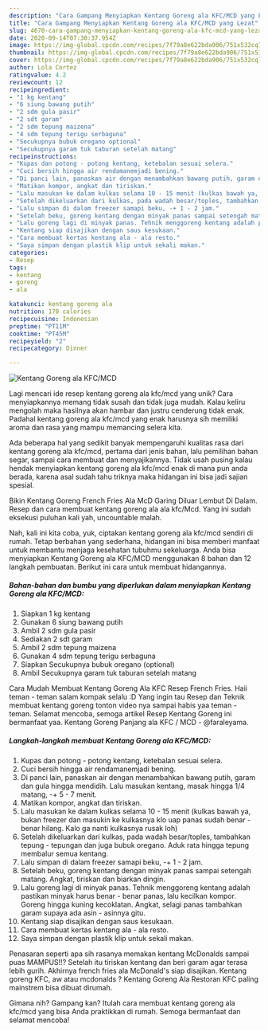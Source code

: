```yaml
---
description: "Cara Gampang Menyiapkan Kentang Goreng ala KFC/MCD yang Lezat"
title: "Cara Gampang Menyiapkan Kentang Goreng ala KFC/MCD yang Lezat"
slug: 4670-cara-gampang-menyiapkan-kentang-goreng-ala-kfc-mcd-yang-lezat
date: 2020-09-14T07:30:37.954Z
image: https://img-global.cpcdn.com/recipes/7f79a8e622bda906/751x532cq70/kentang-goreng-ala-kfcmcd-foto-resep-utama.jpg
thumbnail: https://img-global.cpcdn.com/recipes/7f79a8e622bda906/751x532cq70/kentang-goreng-ala-kfcmcd-foto-resep-utama.jpg
cover: https://img-global.cpcdn.com/recipes/7f79a8e622bda906/751x532cq70/kentang-goreng-ala-kfcmcd-foto-resep-utama.jpg
author: Lola Cortez
ratingvalue: 4.2
reviewcount: 12
recipeingredient:
- "1 kg kentang"
- "6 siung bawang putih"
- "2 sdm gula pasir"
- "2 sdt garam"
- "2 sdm tepung maizena"
- "4 sdm tepung terigu serbaguna"
- "Secukupnya bubuk oregano optional"
- "Secukupnya garam tuk taburan setelah matang"
recipeinstructions:
- "Kupas dan potong - potong kentang, ketebalan sesuai selera."
- "Cuci bersih hingga air rendamanemjadi bening."
- "Di panci lain, panaskan air dengan menambahkan bawang putih, garam dan gula hingga mendidih. Lalu masukan kentang, masak hingga 1/4 matang, -+ 5 - 7 menit."
- "Matikan kompor, angkat dan tiriskan."
- "Lalu masukan ke dalam kulkas selama 10 - 15 menit (kulkas bawah ya, bukan freezer dan masukin ke kulkasnya klo uap panas sudah benar - benar hilang. Kalo ga nanti kulkasnya rusak loh)"
- "Setelah dikeluarkan dari kulkas, pada wadah besar/toples, tambahkan tepung - tepungan dan juga bubuk oregano. Aduk rata hingga tepung membalur semua kentang."
- "Lalu simpan di dalam freezer samapi beku, -+ 1 - 2 jam."
- "Setelah beku, goreng kentang dengan minyak panas sampai setengah matang. Angkat, tiriskan dan biarkan dingin."
- "Lalu goreng lagi di minyak panas. Tehnik menggoreng kentang adalah pastikan minyak harus benar - benar panas, lalu kecilkan kompor. Goreng hingga kuning kecoklatan. Angkat, selagi panas tambahkan garam supaya ada asin - asinnya gitu."
- "Kentang siap disajikan dengan saus kesukaan."
- "Cara membuat kertas kentang ala - ala resto."
- "Saya simpan dengan plastik klip untuk sekali makan."
categories:
- Resep
tags:
- kentang
- goreng
- ala

katakunci: kentang goreng ala 
nutrition: 170 calories
recipecuisine: Indonesian
preptime: "PT11M"
cooktime: "PT45M"
recipeyield: "2"
recipecategory: Dinner

---
```



![Kentang Goreng ala KFC/MCD](https://img-global.cpcdn.com/recipes/7f79a8e622bda906/751x532cq70/kentang-goreng-ala-kfcmcd-foto-resep-utama.jpg)

Lagi mencari ide resep kentang goreng ala kfc/mcd yang unik? Cara menyiapkannya memang tidak susah dan tidak juga mudah. Kalau keliru mengolah maka hasilnya akan hambar dan justru cenderung tidak enak. Padahal kentang goreng ala kfc/mcd yang enak harusnya sih memiliki aroma dan rasa yang mampu memancing selera kita.

Ada beberapa hal yang sedikit banyak mempengaruhi kualitas rasa dari kentang goreng ala kfc/mcd, pertama dari jenis bahan, lalu pemilihan bahan segar, sampai cara membuat dan menyajikannya. Tidak usah pusing kalau hendak menyiapkan kentang goreng ala kfc/mcd enak di mana pun anda berada, karena asal sudah tahu triknya maka hidangan ini bisa jadi sajian spesial.

Bikin Kentang Goreng French Fries Ala McD Garing Diluar Lembut Di Dalam. Resep dan cara membuat kentang goreng ala ala kfc/Mcd. Yang ini sudah eksekusi puluhan kali yah, uncountable malah.


Nah, kali ini kita coba, yuk, ciptakan kentang goreng ala kfc/mcd sendiri di rumah. Tetap berbahan yang sederhana, hidangan ini bisa memberi manfaat untuk membantu menjaga kesehatan tubuhmu sekeluarga. Anda bisa menyiapkan Kentang Goreng ala KFC/MCD menggunakan 8 bahan dan 12 langkah pembuatan. Berikut ini cara untuk membuat hidangannya.

<!--inarticleads1-->

##### Bahan-bahan dan bumbu yang diperlukan dalam menyiapkan Kentang Goreng ala KFC/MCD:

1. Siapkan 1 kg kentang
1. Gunakan 6 siung bawang putih
1. Ambil 2 sdm gula pasir
1. Sediakan 2 sdt garam
1. Ambil 2 sdm tepung maizena
1. Gunakan 4 sdm tepung terigu serbaguna
1. Siapkan Secukupnya bubuk oregano (optional)
1. Ambil Secukupnya garam tuk taburan setelah matang


Cara Mudah Membuat Kentang Goreng Ala KFC Resep French Fries. Haii teman - teman salam kompak selalu :D Yang ingin tau Resep dan Teknik membuat kentang goreng tonton video nya sampai habis yaa teman - teman. Selamat mencoba, semoga artikel Resep Kentang Goreng ini bermanfaat yaa. Kentang Goreng Panjang ala KFC / MCD - @faraleyama. 

<!--inarticleads2-->

##### Langkah-langkah membuat Kentang Goreng ala KFC/MCD:

1. Kupas dan potong - potong kentang, ketebalan sesuai selera.
1. Cuci bersih hingga air rendamanemjadi bening.
1. Di panci lain, panaskan air dengan menambahkan bawang putih, garam dan gula hingga mendidih. Lalu masukan kentang, masak hingga 1/4 matang, -+ 5 - 7 menit.
1. Matikan kompor, angkat dan tiriskan.
1. Lalu masukan ke dalam kulkas selama 10 - 15 menit (kulkas bawah ya, bukan freezer dan masukin ke kulkasnya klo uap panas sudah benar - benar hilang. Kalo ga nanti kulkasnya rusak loh)
1. Setelah dikeluarkan dari kulkas, pada wadah besar/toples, tambahkan tepung - tepungan dan juga bubuk oregano. Aduk rata hingga tepung membalur semua kentang.
1. Lalu simpan di dalam freezer samapi beku, -+ 1 - 2 jam.
1. Setelah beku, goreng kentang dengan minyak panas sampai setengah matang. Angkat, tiriskan dan biarkan dingin.
1. Lalu goreng lagi di minyak panas. Tehnik menggoreng kentang adalah pastikan minyak harus benar - benar panas, lalu kecilkan kompor. Goreng hingga kuning kecoklatan. Angkat, selagi panas tambahkan garam supaya ada asin - asinnya gitu.
1. Kentang siap disajikan dengan saus kesukaan.
1. Cara membuat kertas kentang ala - ala resto.
1. Saya simpan dengan plastik klip untuk sekali makan.


Penasaran seperti apa sih rasanya memakan kentang McDonalds sampai puas MAMPUS!!? Setelah itu tiriskan kentang dan beri garam agar terasa lebih gurih. Akhirnya french fries ala McDonald&#39;s siap disajikan. Kentang goreng KFC, aw atau mcdonalds ? Kentang Goreng Ala Restoran KFC paling mainstrem bisa dibuat dirumah. 

Gimana nih? Gampang kan? Itulah cara membuat kentang goreng ala kfc/mcd yang bisa Anda praktikkan di rumah. Semoga bermanfaat dan selamat mencoba!
